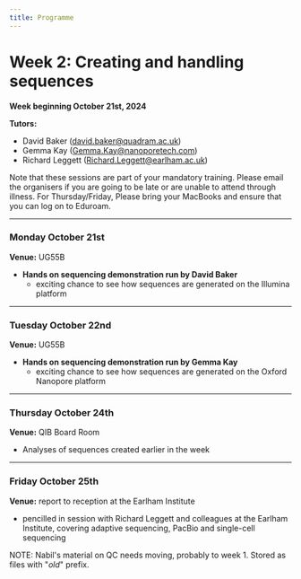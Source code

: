 ```yaml
---
title: Programme
---
```

# Week 2: Creating and handling sequences

**Week beginning October 21st, 2024**

**Tutors:**
- David Baker (david.baker@quadram.ac.uk)
- Gemma Kay (Gemma.Kay@nanoporetech.com)
- Richard Leggett (Richard.Leggett@earlham.ac.uk)



Note that these sessions are part of your mandatory training. Please email the organisers if you are going to be late or are unable to attend through illness. For Thursday/Friday, Please bring your MacBooks and ensure that you can log on to Eduroam.

***

### Monday October 21st

**Venue:** UG55B

- **Hands on sequencing demonstration run by David Baker**
 	-	exciting chance to see how sequences are generated on the Illumina platform

***

### Tuesday October 22nd

**Venue:** UG55B

- **Hands on sequencing demonstration run by Gemma Kay**
 	-	exciting chance to see how sequences are generated on the Oxford Nanopore platform

***

### Thursday October 24th

**Venue:** QIB Board Room 

-	Analyses of sequences created earlier in the week

***

### Friday October 25th

**Venue:** report to reception at the Earlham Institute

-	pencilled in session with Richard Leggett and colleagues at the Earlham Institute, covering adaptive sequencing, PacBio and single-cell sequencing


NOTE: Nabil's material on QC needs moving, probably to week 1. Stored as files with "_old_" prefix.
